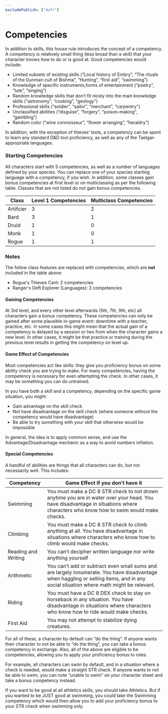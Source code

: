 ```yaml
---
excludePublish: ["dufr"]
---
```

# Competencies 
In addition to skills, this house rule introduces the concept of a competency. A competency is relatively small thing (less broad than a skill) that your character knows how to do or is good at. Good competencies would include:

- Limited subsets of existing skills (“Local history of Embry”, “The rituals of the Dunmari cult of Bishma”, “Hunting”, “first aid”, “swimming”)    
- Knowledge of specific instruments,forms of entertainment (“poetry”, “lute”, “singing”)
- Random knowledge skills that don’t fit nicely into the main knowledge skills (“astronomy”, “cooking”, “geology”)
- Professional skills (“soldier”, “sailor”, “merchant”, “carpentry”)
- Unclassified abilities (“disguise”, “forgery”, “poison-making”, “gambling”)
- Random color (“wine connoisseur”, “flower arranging”, “heraldry”)

In addition, with the exception of thieves’ tools, a competency can be spent to learn any standard D&D tool proficiency, as well as any of the Taelgar-appropriate languages. 
### Starting Competencies
All characters start with 5 competencies, as well as a number of languages defined by your species.  You can replace one of your species starting language with a competency, if you wish. In addition, some classes gain bonus competencies at first level or on multiclassing as per the following table. Classes that are not listed do not gain bonus competencies.

| Class     | Level 1 Competencies | Multiclass Competencies |
| --------- | -------------------- | ----------------------- |
| Artifcier | 3                    | 2                       |
| Bard      | 3                    | 1                       |
| Druid     | 1                    | 0                       |
| Monk      | 1                    | 0                       |
| Rogue     | 1                    | 1                       |

### Notes
The follow class features are replaced with competencies, which are **not** included in the table above:
* Rogue's Thieves Cant: 2 competencies
* Ranger's Deft Explorer (Languages): 2 competencies
#### Gaining Competencies
At 3rd level, and every other level afterwards (5th, 7th, 9th, etc) all characters gain a bonus competency. These competencies can only be gained after some plausible in-game event: downtime with a teacher, practice, etc. In some cases this might mean that the actual gain of a competency is delayed by a session or two from when the character gains a new level. In other cases, it might be that practice or training during the previous level results in getting the competency on level up.
#### Game Effect of Competencies
Most competencies act like skills: they give you proficiency bonus on some ability check you are trying to make. For many competencies, having the competency is necessary for even attempting the check. In other cases, it may be something you can do untrained. 

In you have both a skill and a competency, depending on the specific game situation, you might:
- Gain advantage on the skill check
- Not have disadvantage on the skill check (where someone without the competency would have disadvantage)
- Be able to try something with your skill that otherwise would be impossible  

In general, the idea is to apply common sense, and use the Advantage/Disadvantage mechanic as a way to avoid numbers inflation.

#### Special Competencies
A handful of abilities are things that all characters can do, but not necessarily well. This includes:  

| Competency          | Game Effect if you don’t have it                                                                                                                                                      |
| ------------------- | ------------------------------------------------------------------------------------------------------------------------------------------------------------------------------------- |
| Swimming            | You must make a DC 8 STR check to not drown anytime you are in water over your head. You have disadvantage in situations where characters who know how to swim would make checks.     |
| Climbing            | You must make a DC 8 STR check to climb anything at all. You have disadvantage in situations where characters who know how to climb would make checks.                                |
| Reading and Writing | You can’t decipher written language nor write anything yourself                                                                                                                       |
| Arithmetic          | You can’t add or subtract even small sums and are largely innumerate. You have disadvantage when haggling or selling items, and in any social situation where math might be relevant. |
| Riding              | You must have a DC 8 DEX check to stay on horseback in any situation. You have disadvantage in situations where characters who know how to ride would make checks.                    |
| First Aid           | You may not attempt to stabilize dying creatures.                                                                                                                                     |

For all of these, a character by default can “do the thing”. If anyone wants their character to not be able to “do the thing”, you can take a bonus competency in exchange. Also, all of the above are eligible to be competencies, allowing you to apply your proficiency bonus to roles.

For example, all characters can swim by default, and in a situation where a check is needed, would make a straight STR check. If anyone wants to not be able to swim, you can note “unable to swim” on your character sheet and take a bonus competency instead. 

If you want to be good at all athletics skills, you should take Athletics. But if you wanted to be JUST good at swimming, you could take the Swimming competency which would then allow you to add your proficiency bonus to your STR check when swimming only.